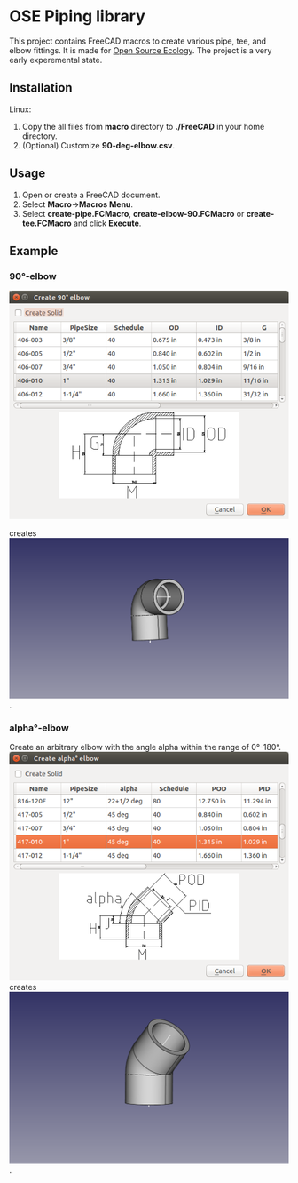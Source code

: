 # OSE Piping library #
This project contains FreeCAD macros to create various pipe, tee, and elbow fittings.
It is made for [Open Source Ecology](http://opensourceecology.org). The project is a very early experemental state.

## Installation ##
Linux:

1. Copy the all files from **macro**  directory to **./FreeCAD** in your home directory.
2. (Optional) Customize **90-deg-elbow.csv**.

## Usage ##

1. Open or create a FreeCAD document.
2. Select **Macro**->**Macros Menu**.
3. Select **create-pipe.FCMacro**, **create-elbow-90.FCMacro** or **create-tee.FCMacro** and click **Execute**.
   
## Example ##
### 90°-elbow ### 
![90°-elbow dialog](doc/pvc-elbow-90-gui-screenshot.png)

creates
![90°-elbow CAD screenshot](doc/pvc-elbow-90-cad-screenshot.png).

### alpha°-elbow ### 
Create an arbitrary elbow with the angle alpha within the range of 0°-180°.
![alpha°-elbow dialog](doc/pvc-elbow-alpha-gui-screenshot.png)
creates
![alpha°-elbow CAD](doc/pvc-elbow-alpha-cad-screenshot.png).

